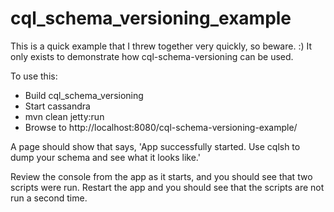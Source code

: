 cql_schema_versioning_example
=============================

This is a quick example that I threw together very quickly, so beware. :) It only exists to demonstrate how cql-schema-versioning can be used.

To use this:

- Build cql_schema_versioning
- Start cassandra
- mvn clean jetty:run
- Browse to http://localhost:8080/cql-schema-versioning-example/

A page should show that says, 'App successfully started. Use cqlsh to dump your schema and see what it looks like.'

Review the console from the app as it starts, and you should see that two scripts were run. Restart the app and you should see that the scripts are not run a second time.
